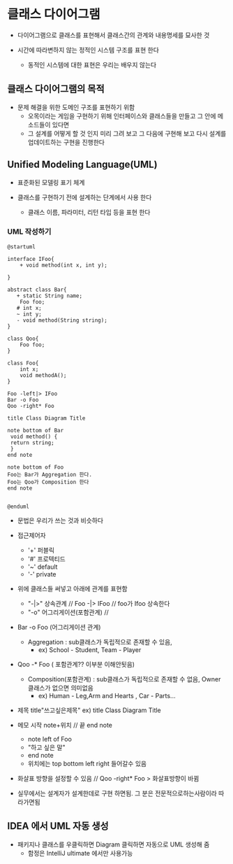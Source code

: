# 클래스 다이어그램

- 다이어그램으로 클래스를 표현해서 클래스간의 관계와 내용명세를 묘사한 것

- 시간에 따라변하지 않는 정적인 시스템 구조를 표현 한다
    - 동적인 시스템에 대한 표현은 우리는 배우지 않는다

## 클래스 다이어그램의 목적

- 문제 해결을 위한 도메인 구조를 표현하기 위함
    - 오목이라는 게임을 구현하기 위해 인터페이스와 클래스들을 만들고 그 안에 메소드들이 있다면
	- 그 설계를 어떻게 할 것 인지 미리 그려 보고 그 다음에 구현해 보고 다시 설계를 업데이트하는 구현을 진행한다

## Unified Modeling Language(UML)

- 표준화된 모델링 표기 체계

- 클래스를 구현하기 전에 설계하는 단계에서 사용 한다
    - 클래스 이름, 파라미터, 리턴 타입 등을 표현 한다

### UML 작성하기

```puml
@startuml

interface IFoo{
    + void method(int x, int y);

}

abstract class Bar{
   + static String name;
    Foo foo;
   # int x;
   ~ int y;
   - void method(String string);
}

class Qoo{
    Foo foo;
}

class Foo{
    int x;
    void methodA();
}

Foo -left|> IFoo
Bar -o Foo
Qoo -right* Foo

title Class Diagram Title

note bottom of Bar
 void method() {
 return string;
 }
end note

note bottom of Foo
Foo는 Bar가 Aggregation 한다.
Foo는 Qoo가 Composition 한다
end note


@enduml
```
- 문법은 우리가 쓰는 것과 비슷하다

- 접근제어자
    - '+' 퍼블릭
    - '#' 프로텍티드
    - '~' default
    - '-' private
    
- 위에 클래스들 써넣고 아래에 관계를 표현함
    - "-|>" 상속관계 // Foo -|> IFoo // foo가 Ifoo 상속한다
    - "-o" 어그리게이션(포함관계) // 

- Bar -o Foo (어그리게이션 관계)
    - Aggregation : sub클래스가 독립적으로 존재할 수 있음, 
        - ex) School - Student, Team - Player

- Qoo -* Foo ( 포함관계?? 이부분 이해안됫음)
    - Composition(포함관계) : sub클래스가 독립적으로 존재할 수 없음, Owner 클래스가 없으면 의미없음
        - ex) Human - Leg,Arm and Hearts , Car - Parts...
    

- 제목 title"쓰고싶은제목" ex) title Class Diagram Title

- 메모 시작 note+위치 // 끝 end note
    - note left of Foo
    - "하고 싶은 말"
    - end note
    - 위치에는 top bottom left right 들어갈수 있음

- 화살표 방향을 설정할 수 있음 // Qoo -right* Foo > 화살표방향이 바뀜
 
-  실무에서는 설계자가 설계한데로 구현 하면됨. 그 분은 전문적으로하는사람이라 따라가면됨

## IDEA 에서 UML 자동 생성

- 패키지나 클래스를 우클릭하면 Diagram 클릭하면 자동으로 UML 생성해 줌
    - 함정은 IntelliJ ultimate 에서만 사용가능
